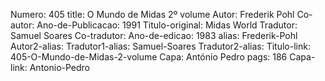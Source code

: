 Numero: 405
title: O Mundo de Midas 2º volume
Autor: Frederik Pohl
Co-autor: 
Ano-de-Publicacao: 1991
Titulo-original: Midas World
Tradutor: Samuel Soares
Co-tradutor: 
Ano-de-edicao: 1983
alias: Frederik-Pohl
Autor2-alias: 
Tradutor1-alias: Samuel-Soares
Tradutor2-alias: 
Titulo-link: 405-O-Mundo-de-Midas-2-volume
Capa: António Pedro
pags: 186
Capa-link: Antonio-Pedro